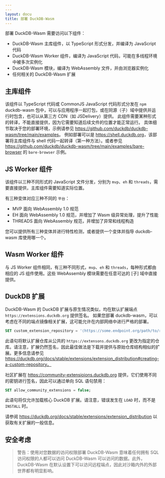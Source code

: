 ```yaml
---
---
layout: docu
title: 部署 DuckDB-Wasm
---
```


部署 DuckDB-Wasm 需要访问以下组件：

* DuckDB-Wasm 主库组件，以 TypeScript 形式分发，并编译为 JavaScript 代码
* DuckDB-Wasm Worker 组件，编译为 JavaScript 代码，可能在多线程环境中被多次实例化
* DuckDB-Wasm 模块，编译为 WebAssembly 文件，并由浏览器实例化
* 任何相关的 DuckDB-Wasm 扩展

## 主库组件

该组件以 TypeScript 代码或 CommonJS JavaScript 代码形式分发在 `npm` duckdb-wasm 包中，可以与应用程序一起打包，或在同源（子）域中提供并运行时包含，也可以从第三方 CDN（如 JSDelivery）提供。
此组件需要某种形式的转译，不能直接提供，因为它需要知道后续文件的位置才能正常运行。
具体细节取决于您的部署环境，示例请参见 <https://github.com/duckdb/duckdb-wasm/tree/main/examples>。
例如部署可以是 <https://shell.duckdb.org>，该部署将主库组件与 shell 代码一起转译（第一种方法）。或者参见 <https://github.com/duckdb/duckdb-wasm/tree/main/examples/bare-browser> 的 `bare-browser` 示例。

## JS Worker 组件

该组件以三种不同形式的 JavaScript 文件分发，分别为 `mvp`、`eh` 和 `threads`，需要直接提供，主库组件需要知道实际位置。

有三种变体对应三种不同的 `平台`：

- MVP 面向 WebAssembly 1.0 规范
- EH 面向 WebAssembly 1.0 规范，并增加了 Wasm 级异常处理，提升了性能
- THREADS 面向 WebAssembly 规范，并增加了异常和线程构造

您可以提供所有三种变体并进行特性检测，或者提供一个变体并指导 duckdb-wasm 库使用哪一个。

## Wasm Worker 组件

与 JS Worker 组件相同，有三种不同形式，`mvp`、`eh` 和 `threads`，每种形式都由相应的 JS 组件使用。这些 WebAssembly 模块需要在任意可达的 [子] 域中直接提供。

## DuckDB 扩展

DuckDB-Wasm 的 DuckDB 扩展与原生情况类似，均在默认扩展端点 `https://extensions.duckdb.org` 提供签名。
如果您部署 duckdb-wasm，可以考虑在不同的端点镜像相关扩展，这可能允许在内部网络中进行严格的部署。

```sql
SET custom_extension_repository = '⟨https://some.endpoint.org/path/to/repository⟩';
```

此语句将默认扩展仓库从公共的 `https://extensons.duckdb.org` 更改为指定的仓库。请注意，扩展仍然签名，因此最佳做法是下载并提供与原始仓库结构相似的扩展。更多信息请参见 https://duckdb.org/docs/stable/extensions/extension_distribution#creating-a-custom-repository。

社区扩展在 https://community-extensioions.duckdb.org 提供，它们使用不同的密钥进行签名，因此可以通过单向 SQL 语句禁用：

```sql
SET allow_community_extensions = false;
```

此语句将仅允许加载核心 DuckDB 扩展。请注意，错误发生在 `LOAD` 时，而不是 `INSTALL` 时。

请参阅 <https://duckdb.org/docs/stable/extensions/extension_distribution> 以获取有关扩展的一般信息。

## 安全考虑

> 警告：使用对您数据的访问权限部署 DuckDB-Wasm 意味着任何拥有 SQL 访问权限的人都可以访问 DuckDB-Wasm 可以访问的数据。此外，DuckDB-Wasm 在默认设置下可以访问远程端点，因此对沙箱内外的外部世界都有明显影响。